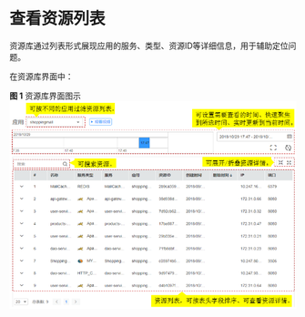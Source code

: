 # 查看资源列表<a name="ZH-CN_TOPIC_0127229096"></a>

资源库通过列表形式展现应用的服务、类型、资源ID等详细信息，用于辅助定位问题。

在资源库界面中：

**图 1**  资源库界面图示<a name="fig17489235162320"></a>  
![](figures/资源库界面图示.png "资源库界面图示")

